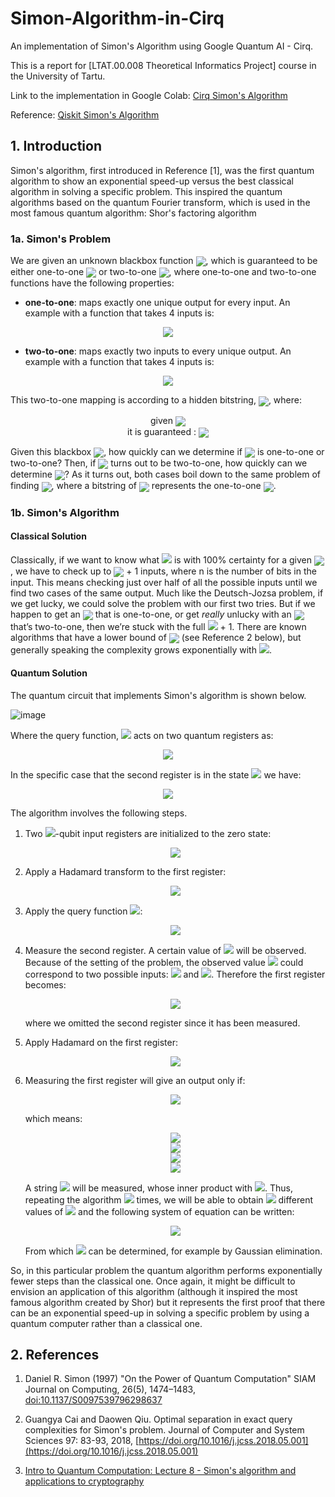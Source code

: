 # Simon-Algorithm-in-Cirq
An implementation of Simon's Algorithm using Google Quantum AI - Cirq.

This is a report for [LTAT.00.008 Theoretical Informatics Project] course in the University of Tartu.

Link to the implementation in Google Colab: [Cirq Simon's Algorithm](https://colab.research.google.com/drive/1JDirSZv9dL2awlqEfiZWK0S38WaAmVT4?usp=sharing)

Reference: [Qiskit Simon's Algorithm](https://qiskit.org/textbook/ch-algorithms/simon.html)

## 1. Introduction

Simon's algorithm, first introduced in Reference [1], was the first quantum algorithm to show an exponential speed-up versus the best classical algorithm in solving a specific problem. This inspired the quantum algorithms based on the quantum Fourier transform, which is used in the most famous quantum algorithm: Shor's factoring algorithm

### 1a. Simon's Problem

We are given an unknown blackbox function <img align="center" src="https://render.githubusercontent.com/render/math?math=f">, which is guaranteed to be either one-to-one <img align="center" src="https://render.githubusercontent.com/render/math?math=(1:1)"> or two-to-one <img align="center" src="https://render.githubusercontent.com/render/math?math=(2:1)">, where one-to-one and two-to-one functions have the following properties:

*   **one-to-one**: maps exactly one unique output for every input. An example with a function that takes 4 inputs is:
<p align="center">
<img align="center" src="https://render.githubusercontent.com/render/math?math=f(1) \rightarrow 1, f(2) \rightarrow 2, f(3) \rightarrow 3, f(4) \rightarrow 4">
</p>

*   **two-to-one**: maps exactly two inputs to every unique output. An example with a function that takes 4 inputs is:

<p align="center">
<img align="center" src="https://render.githubusercontent.com/render/math?math=f(1) \rightarrow 1, f(2) \rightarrow 2, f(3) \rightarrow 1, f(4) \rightarrow 2">
</p>

This two-to-one mapping is according to a hidden bitstring, <img align="center" src="https://render.githubusercontent.com/render/math?math=b">, where:

<p align="center">
given <img align="center" src="https://render.githubusercontent.com/render/math?math=x_1,x_2: \quad f(x_1) = f(x_2)">
<br/>
it is guaranteed : <img align="center" src="https://render.githubusercontent.com/render/math?math=\quad x_1 \oplus x_2 = b">
</p>

Given this blackbox <img align="center" src="https://render.githubusercontent.com/render/math?math=f">, how quickly can we determine if <img align="center" src="https://render.githubusercontent.com/render/math?math=f"> is one-to-one or two-to-one? Then, if <img align="center" src="https://render.githubusercontent.com/render/math?math=f"> turns out to be two-to-one, how quickly can we determine <img align="center" src="https://render.githubusercontent.com/render/math?math=b">? As it turns out, both cases boil down to the same problem of finding <img align="center" src="https://render.githubusercontent.com/render/math?math=b">, where a bitstring of <img align="center" src="https://render.githubusercontent.com/render/math?math=b={000...}"> represents the one-to-one <img align="center" src="https://render.githubusercontent.com/render/math?math=f">.

### 1b. Simon's Algorithm <a id='algorithm'> </a>

#### Classical Solution

Classically, if we want to know what <img src="https://render.githubusercontent.com/render/math?math=b"> is with 100% certainty for a given <img align="center" src="https://render.githubusercontent.com/render/math?math=f">, we have to check up to <img align="center" src="https://render.githubusercontent.com/render/math?math=2^{n-1}"> + 1  inputs, where n is the number of bits in the input. This means checking just over half of all the possible inputs until we find two cases of the same output. Much like the Deutsch-Jozsa problem, if we get lucky, we could solve the problem with our first two tries. But if we happen to get an <img align="center" src="https://render.githubusercontent.com/render/math?math=f"> that is one-to-one, or get _really_ unlucky with an <img align="center" src="https://render.githubusercontent.com/render/math?math=f"> that’s two-to-one, then we’re stuck with the full <img src="https://render.githubusercontent.com/render/math?math=2^{n-1}"> + 1.
There are known algorithms that have a lower bound of <img align="center" src="https://render.githubusercontent.com/render/math?math=\Omega(2^{n/2})"> (see Reference 2 below), but generally speaking the complexity grows exponentially with <img src="https://render.githubusercontent.com/render/math?math=n">.

#### Quantum Solution

The quantum circuit that implements Simon's algorithm is shown below.

![image](https://user-images.githubusercontent.com/62504305/152556650-7a075ce1-b3b1-4d29-ad00-edc10e89baf6.png)

Where the query function, <img src="https://render.githubusercontent.com/render/math?math=\text{Q}_f"> acts on two quantum registers as:

<p align="center">
<img src="https://render.githubusercontent.com/render/math?math=\lvert x \rangle \lvert a \rangle \rightarrow \lvert x \rangle \lvert a \oplus f(x) \rangle">
</p>
  
In the specific case that the second register is in the state <img src="https://render.githubusercontent.com/render/math?math=|0\rangle = |00\dots0\rangle"> we have:

<p align="center">
<img src="https://render.githubusercontent.com/render/math?math=\lvert x \rangle \lvert 0 \rangle \rightarrow \lvert x \rangle \lvert f(x) \rangle">
</p>

The algorithm involves the following steps.
<ol>
   <li> Two <img src="https://render.githubusercontent.com/render/math?math=n">-qubit input registers are initialized to the zero state: 
    
<p align="center">
<img src="https://render.githubusercontent.com/render/math?math=\lvert \psi_1 \rangle = \lvert 0 \rangle^{\otimes n} \lvert 0 \rangle^{\otimes n}">
</p>

 </li>
   <li> Apply a Hadamard transform to the first register:
    
<p align="center">
<img src="https://render.githubusercontent.com/render/math?math=\lvert \psi_2 \rangle = \frac{1}{\sqrt{2^n}} \sum_{x \in \{0,1\}^{n} } \lvert x \rangle\lvert 0 \rangle^{\otimes n}">
</p>
     
   </li>
    
   <li> Apply the query function <img src="https://render.githubusercontent.com/render/math?math=\text{Q}_f">: 
    
<p align="center">
<img src="https://render.githubusercontent.com/render/math?math=\lvert \psi_3 \rangle = \frac{1}{\sqrt{2^n}} \sum_{x \in \{0,1\}^{n} } \lvert x \rangle \lvert f(x) \rangle">
</p>
 
   </li>
    
   <li> Measure the second register. A certain value of <img src="https://render.githubusercontent.com/render/math?math=f(x)"> will be observed. Because of the setting of the problem, the observed value <img src="https://render.githubusercontent.com/render/math?math=f(x)"> could correspond to two possible inputs: <img src="https://render.githubusercontent.com/render/math?math=x"> and <img src="https://render.githubusercontent.com/render/math?math=y = x \oplus b">. Therefore the first register becomes:
    
<p align="center">
<img src="https://render.githubusercontent.com/render/math?math=\lvert \psi_4 \rangle = \frac{1}{\sqrt{2}}  \left( \lvert x \rangle + \lvert y \rangle \right)">
</p>

   where we omitted the second register since it has been measured. 
   </li>
    
   <li> Apply Hadamard on the first register:
    
<p align="center">
<img src="https://render.githubusercontent.com/render/math?math=\lvert \psi_5 \rangle = \frac{1}{\sqrt{2^{n+1}}} \sum_{z \in \{0,1\}^{n} } \left[  (-1)^{x \cdot z} + (-1)^{y \cdot z} \right]  \lvert z \rangle">
</p>


   </li>
    
   <li> Measuring the first register will give an output only if:
    
<p align="center">
<img src="https://render.githubusercontent.com/render/math?math=(-1)^{x \cdot z} = (-1)^{y \cdot z}">
</p>


   which means:
<p align="center">
<img src="https://render.githubusercontent.com/render/math?math=x \cdot z = y \cdot z">
<br/>
<img src="https://render.githubusercontent.com/render/math?math=x \cdot z = \left( x \oplus b \right) \cdot z">
<br/>
<img src="https://render.githubusercontent.com/render/math?math=x \cdot z = x \cdot z \oplus b \cdot z">
<br/>
<img src="https://render.githubusercontent.com/render/math?math=b \cdot z = 0 \text{ (mod 2)}">
</p>
      
   A string <img src="https://render.githubusercontent.com/render/math?math=z"> will be measured, whose inner product with <img src="https://render.githubusercontent.com/render/math?math=b = 0">. Thus, repeating the algorithm <img src="https://render.githubusercontent.com/render/math?math=\approx n"> times, we will be able to obtain <img src="https://render.githubusercontent.com/render/math?math=n"> different values of <img src="https://render.githubusercontent.com/render/math?math=z"> and the following system of equation can be written:
       
    
<p align="center">
<img src="https://render.githubusercontent.com/render/math?math=\begin{cases} b \cdot z_1 = 0 \\ b \cdot z_2 = 0 \\ \quad \vdots \\ b \cdot z_n = 0 \end{cases}">
<br/>
</p>
       
   From which <img src="https://render.githubusercontent.com/render/math?math=b"> can be determined, for example by Gaussian elimination.
    </li>
</ol>

So, in this particular problem the quantum algorithm performs exponentially fewer steps than the classical one. Once again, it might be difficult to envision an application of this algorithm (although it inspired the most famous algorithm created by Shor) but it represents the first proof that there can be an exponential speed-up in solving a specific problem by using a quantum computer rather than a classical one.

## 2. References <a id='references'></a>

1. Daniel R. Simon (1997) "On the Power of Quantum Computation" SIAM Journal on Computing, 26(5), 1474–1483, [doi:10.1137/S0097539796298637](https://doi.org/10.1137/S0097539796298637)
2. Guangya Cai and Daowen Qiu. Optimal separation in exact query complexities for Simon's problem. Journal of Computer and System Sciences 97: 83-93, 2018, [https://doi.org/10.1016/j.jcss.2018.05.001](https://doi.org/10.1016/j.jcss.2018.05.001)

3. [Intro to Quantum Computation: Lecture 8 - Simon's algorithm and applications to cryptography](https://www.youtube.com/watch?v=TQ5U5IO-Z7g)

